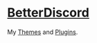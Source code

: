# <a href="https://betterdiscord.app/">BetterDiscord</a>
<a>My</a> <a href="https://github.com/ll-Exanime-ll/BetterDiscord/tree/main/Themes">Themes</a> <a>and</a> <a href="https://github.com/ll-Exanime-ll/BetterDiscord/tree/main/Plugins">Plugins</a><a>.</a>
